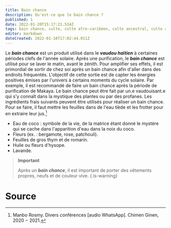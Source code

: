 ```yaml
---
title: Bain chance
description: Qu'est-ce que le bain chance ?
published: 1
date: 2022-01-20T15:17:21.534Z
tags: bain chance, culte, culte afro-caribéen, culte ancestral, culte ancestral vaudou, culte haïtien, culte vaudou, spiritualité afro-caribéenne, spiritualité haïtienne, vaudou
editor: markdown
dateCreated: 2022-01-10T17:02:44.011Z
---
```


Le ***bain chance*** est un produit utilisé dans le ***vaudou haïtien*** à certaines périodes clefs de l'année solaire. Après une purification, le ***bain chance*** est utilisé pour se laver le matin, avant le zénith. Pour amplifier ses effets, il est primordial de sortir de chez soi après un bain chance afin d'aller dans des endroits fréquentés. L'objectif de cette sortie est de capter les énergies positives émises par l'univers à certains moments du cycle solaire. Par exemple, il est recommandé de faire un bain chance après la période de purification de Makaya.
Le bain chance peut être fait par un.e vaudouisant.e qui s'y connaît dans la mystique des plantes ou par des profanes. Les ingrédients frais suivants peuvent être utilisés pour réaliser un bain chance. Pour se faire, il faut mettre les feuilles dans de l'eau tiède et les frotter pour en extraire leur jus.[^1]
* Eau de coco : symbole de la vie, de la matrice étant donné le mystère qui se cache dans l'apparition d'eau dans la noix du coco.
* Fleurs (ex. : bergamote, rose, patchouli).
* Feuilles de gros thym et de romarin.
* Huile ou fleurs d'hysope.
* Lavande.

> **Important**
>
> Après un ***bain chance***, il est important de porter des vêtements propres, neufs et de couleur vive.
{.is-warning}


# Source

[^1]: Manbo Rosmy. Divers conférences [audio WhatsApp]. Chimen Ginen, 2020 − 2021.